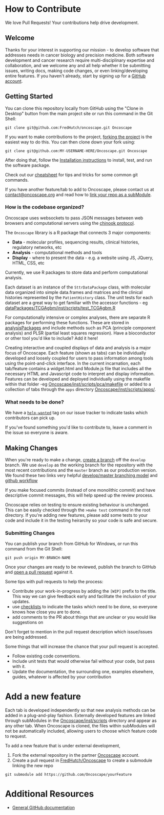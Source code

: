 # How to Contribute

We love Pull Requests! Your contributions help drive development.

## Welcome

Thanks for your interest in supporting our mission - to develop software that addresses needs in cancer biology and precision medicine.
Both software development and cancer research require multi-disciplinary expertise and collaboration, and we welcome any and all help whether
it be submitting issues, writing docs, making code changes, or even linking/developing entire features. 
If you haven't already, start by signing up for a [GitHub account](https://github.com/signup/free).


## Getting Started

You can clone this repository locally from GitHub using the "Clone in Desktop" 
button from the main project site or run this command in the Git Shell:

`git clone git@github.com:FredHutch/oncoscape.git Oncoscape`

If you want to make contributions to the project, 
[forking the project](https://help.github.com/articles/fork-a-repo) is the 
easiest way to do this. You can then clone down your fork using:

`git clone git@github.com:MY-USERNAME-HERE/Oncoscape.git Oncoscape`

After doing that, follow the [Installation instructions](INSTALL.md) to install, test, and run the software package.

Check out our [cheatsheet](cheatsheet.md) for tips and tricks for some common git commands.

If you have another feature/tab to add to Oncoscape, please contact us at contact@oncoscape.org and read how to [link your repo as a subModule](#add-a-new-feature).  

### How is the codebase organized?

Oncoscape uses websockets to pass JSON messages between web browsers and computational servers using the [chinook protocol](https://github.com/oncoscape/chinook).

The `Oncoscape` library is a R package that connects 3 major components: 

 - **Data** - molecular profiles, sequencing results, clinical histories, regulatory networks, etc
 - **Analysis** - computational methods and tools
 - **Display** - where to present the data - e.g. a website using JS, JQuery, HTML, CSS, etc
 
Currently, we use R packages to store data and perform computational analysis.  

Each dataset is an instance of the `SttrDataPackage` class, with molecular data organized into simple data.frames and matrices and 
the clinical histories represented by the `PatientHistory` class. The unit tests for each dataset are a great way to get familiar 
with the accessor functions - eg [dataPackages/TCGAgbm/inst/scripts/test_TCGAgbm.R](dataPackages/TCGAgbm/inst/unitTests/test_TCGAgbm.R)

For computationally intensive  or complex analyses, there are separate R packages for performing these functions.  These are stored 
in [analysisPackages](analysisPackages/) and include methods such as PCA (principle component analysis) and 
PLSR (partial least squares regression).  Have a bioconductor or other tool you'd like to include?  Add it here!

Creating interactive and coupled displays of data and analysis is a major focus of Oncoscape.  Each feature (shown as tabs)
can be individually developed and loosely coupled for users to pass information among tools using the point-and-click interface.
In the current incarnation, each tab/feature contains a widget.html and Module.js file that includes all the necessary HTML and Javascript
code to interpret and display information.  Features can be developed and deployed individually using the makefile within that folder 
-eg [Oncoscape/inst/scripts/pca/makefile](Oncoscape/inst/scripts/pca/makefile) or added to a collection of tabs through the `apps` directory [Oncoscape/inst/scripts/apps/](Oncoscape/inst/scripts/apps/oncoscape/widget.html).


### What needs to be done?

We have a [`help-wanted`](https://github.com/FredHutch/oncoscape/issues?labels=help-wanted&state=open)
tag on our issue tracker to indicate tasks which contributors can pick up.

If you've found something you'd like to contribute to, leave a comment in the issue
so everyone is aware.


## Making Changes

When you're ready to make a change, 
[create a branch](https://help.github.com/articles/fork-a-repo#create-branches) 
off the `develop` branch. We use `develop` as the working branch for the 
repository with the most recent contributions and the `master` branch as our production version.  We found these two
links very helpful [develop/master branching model](http://nvie.com/posts/a-successful-git-branching-model/)
and [github workflow](https://www.atlassian.com/git/tutorials/comparing-workflows)

If you make focused commits (instead of one monolithic commit) and have descriptive
commit messages, this will help speed up the review process.

Oncoscape relies on testing to ensure existing behaviour is unchanged.  This can be easily checked
through the `>make test` command in the root directory.  If you're adding new features, please add some 
tests to your code and include it in the testing heirarchy so your code is safe and secure.


### Submitting Changes

You can publish your branch from GitHub for Windows, or run this command from
the Git Shell:

`git push origin MY-BRANCH-NAME`

Once your changes are ready to be reviewed, publish the branch to GitHub and
[open a pull request](https://help.github.com/articles/using-pull-requests) 
against it.

Some tips with pull requests to help the process:

 - Contribute your work-in-progress by adding the `[WIP]` prefix to the title.  This way we can give feedback early and facilitate the inclusion of your updates.
 - use [checklists](https://github.com/blog/1375-task-lists-in-gfm-issues-pulls-comments) 
   to indicate the tasks which need to be done, so everyone knows how close you are to done.
 - add comments to the PR about things that are unclear or you would like suggestions on

Don't forget to mention in the pull request description which issue/issues are 
being addressed.

Some things that will increase the chance that your pull request is accepted.

* Follow existing code conventions. 
* Include unit tests that would otherwise fail without your code, but pass with it.
* Update the documentation, the surrounding one, examples elsewhere, guides, 
  whatever is affected by your contribution

# Add a new feature

Each tab is developed independently so that new analysis methods can be added in a plug-and-play fashion.  Externally developed features are linked through subModules in the [Oncoscape/inst/scripts](Oncoscape/inst/scripts/) directory and appear as any other tab.  When Oncoscape is cloned, the files within subModules will not be automatically included, allowing users to choose which feature code to request.  

To add a new feature that is under external development, 

1. Fork the external repository in the partner [Oncoscape](http://github.com/Oncoscape/) account.    
2. Create a pull request in [FredHutch/Oncoscape](http://github.com/FredHutch/) to create a submodule linking the new repo
```
git submodule add https://github.com/Oncoscape/yourFeature
```



# Additional Resources

* [General GitHub documentation](http://help.github.com/)
